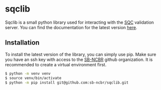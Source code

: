 # sqclib

Sqclib is a small python library used for interacting with the
[SQC](https://github.com/sb-ncbr/sqc) validation server. You can find the
documentation for the latest version [here](https://sb-ncbr.github.io/sqclib/).

## Installation

To install the latest version of the library, you can simply use pip. Make sure
you have an ssh key with access to the [SB-NCBR](https://github.com/sb-ncbr)
github organization. It is recommended to create a virtual environment first.
``` sh
$ python -m venv venv
$ source venv/bin/activate
$ python -m pip install git@github.com:sb-ncbr/sqclib.git
```
